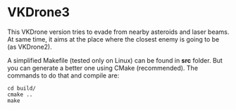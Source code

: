 # VKDrone3

This VKDrone version tries to evade from nearby asteroids and laser beams. At
same time, it aims at the place where the closest enemy is going to be (as
VKDrone2).

A simplified Makefile (tested only on Linux) can be found in **src** folder. But
you can generate a better one using CMake (recommended). The commands to do that
and compile are:
```
cd build/
cmake ..
make
```
